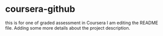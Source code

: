 # coursera-github
this is for one of graded assessment in Coursera
I am editing the README file. Adding some more details about the project description.

